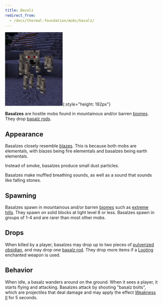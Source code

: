 ```yaml
---
title: Basalz
redirect_from:
  - /docs/thermal-foundation/mobs/basalz/
---
```


![Basalz](/assets/images/thermal-foundation/basalz.png){:style="height: 192px"}


**Basalzes** are hostile mobs found in mountainous and/or barren
[biomes](https://minecraft.gamepedia.com/Biome). They drop [basalz
rods](/docs/thermal-foundation/items/materials/elemental/basalz-rod).


Appearance
----------

Basalzes closely resemble [blazes](https://minecraft.gamepedia.com/Blaze). This
is because both mobs are elementals, with blazes being fire elementals and
basalzes being earth elementals.

Instead of smoke, basalzes produce small dust particles.

Basalzes make muffled breathing sounds, as well as a sound that sounds like
falling stones.


Spawning
--------

Basalzes spawn in mountainous and/or barren
[biomes](https://minecraft.gamepedia.com/Biome) such as [extreme
hills](https://minecraft.gamepedia.com/Extreme_Hills). They spawn on solid
blocks at light level 8 or less. Basalzes spawn in groups of 1-4 and are rarer
than most other mobs.


Drops
-----

When killed by a player, basalzes may drop up to two pieces of [pulverized
obsidian](/docs/thermal-foundation/items/materials/dusts/pulverized-obsidian/),
and may drop one [basalz
rod](/docs/thermal-foundation/items/materials/elemental/basalz-rod/). They drop
more items if a [Looting](https://minecraft.gamepedia.com/Looting) enchanted
weapon is used.


Behavior
--------

When idle, a basalz wanders around on the ground. When it sees a player, it
starts flying and attacking. Basalzes attack by shooting "basalz bolts", which
are projectiles that deal damage and may apply the effect [Weakness
II](https://minecraft.gamepedia.com/Weakness) for 5 seconds.
